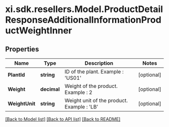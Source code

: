 # xi.sdk.resellers.Model.ProductDetailResponseAdditionalInformationProductWeightInner

## Properties

Name | Type | Description | Notes
------------ | ------------- | ------------- | -------------
**PlantId** | **string** | ID of the plant.  Example : &#39;US01&#39; | [optional] 
**Weight** | **decimal** | Weight of the product.   Example : 2 | [optional] 
**WeightUnit** | **string** | Weight unit of the product.   Example : &#39;LB&#39; | [optional] 

[[Back to Model list]](../README.md#documentation-for-models) [[Back to API list]](../README.md#documentation-for-api-endpoints) [[Back to README]](../README.md)

